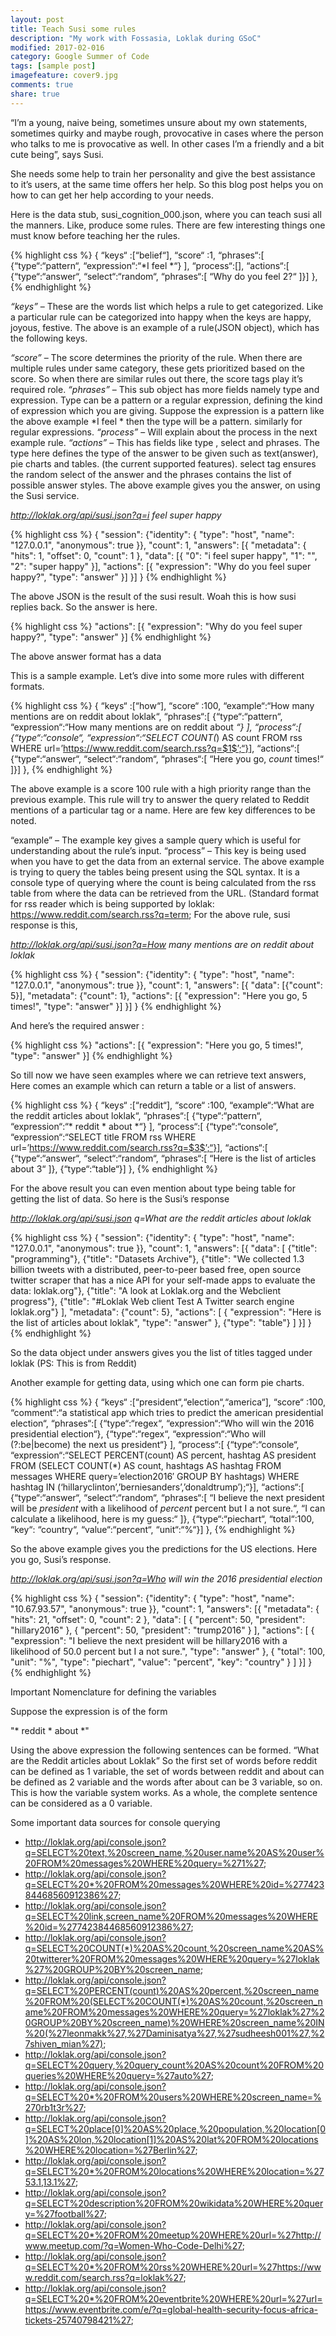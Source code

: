 ```yaml
---
layout: post
title: Teach Susi some rules
description: "My work with Fossasia, Loklak during GSoC"
modified: 2017-02-016
category: Google Summer of Code
tags: [sample post]
imagefeature: cover9.jpg
comments: true
share: true
---
```


“I’m a young, naive being, sometimes unsure about my own statements, sometimes quirky and maybe rough, provocative in cases where the person who talks to me is provocative as well. In other cases I’m a friendly and a bit cute being”, says Susi.

She needs some help to train her personality and give the best assistance to it’s users, at the same time offers her help. So this blog post helps you on how to can get her help according to your needs.

Here is the data stub, susi_cognition_000.json, where you can teach susi all the manners. Like, produce some rules. There are few interesting things one must know before teaching her the rules.

{% highlight css %}
{
	“keys“ :[“belief“],
	“score“ :1,
	“phrases“:[ {“type“:“pattern“, “expression“:“*I feel *“} ],
	“process“:[],
	“actions“:[ {“type“:“answer“, “select“:“random“, “phrases“:[
	“Why do you feel $2$?“
	]}]
},
{% endhighlight %}

*“keys”* – These are the words list which helps a rule to get categorized. Like a particular rule can be categorized into happy when the keys are happy, joyous, festive.  The above is an example of a rule(JSON object), which has the following keys.

*“score”* – The score determines the priority of the rule. When there are multiple rules under same category, these gets prioritized based on the score. So when there are similar rules out there, the score tags play it’s required role.
*“phrases”* – This sub object has more fields namely type and expression. Type can be a pattern or a regular expression, defining the kind of expression which you are giving. Suppose the expression is a pattern like the above example *I feel * then the type will be a pattern. similarly for regular expressions.
*“process”* – Will explain about the process in the next example rule.
*“actions”* – This has fields like type , select and phrases. The type here defines the type of the answer to be given such as text(answer), pie charts and tables. (the current supported features). select tag ensures the random select of the answer and the phrases contains the list of possible answer styles.
The above example gives you the answer, on using the Susi service.

*http://loklak.org/api/susi.json?q=i feel super happy*

{% highlight css %}
{
  "session": {"identity": {
    "type": "host",
    "name": "127.0.0.1",
    "anonymous": true
  }},
  "count": 1,
  "answers": [{
    "metadata": {
      "hits": 1,
      "offset": 0,
      "count": 1
    },
    "data": [{
      "0": "i feel super happy",
      "1": "",
      "2": "super happy"
    }],
    "actions": [{
      "expression": "Why do you feel super happy?",
      "type": "answer"
    }]
  }]
}
{% endhighlight %}

The above JSON is the result of the susi result. Woah this is how susi replies back. So the answer is here.

{% highlight css %}
"actions": [{
      "expression": "Why do you feel super happy?",
      "type": "answer"
}]
{% endhighlight %}

The above answer format has a data

This is a sample example. Let’s dive into some more rules with different formats.

{% highlight css %}
{
	“keys“ :[“how“],
	“score“ :100,
	“example“:“How many mentions are on reddit about loklak“,
	“phrases“:[ {“type“:“pattern“, “expression“:“How many mentions are on reddit about *“}
	],
	“process“:[ {“type“:“console“, “expression“:“SELECT COUNT(*) AS count FROM rss WHERE url=’https://www.reddit.com/search.rss?q=$1$’;“}],
	“actions“:[ {“type“:“answer“, “select“:“random“, “phrases“:[
	“Here you go, $count$ times!“
	]}]
},
{% endhighlight %}

The above example is a score 100 rule with a high priority range than the previous example. This rule will try to answer the query related to Reddit mentions of a particular tag or a name. Here are few key differences to be noted.

“example” – The example key gives a sample query which is useful for understanding about the rule’s input.
“process” – This key is being used when you have to get the data from an external service. The above example is trying to query the tables being present using the SQL syntax. It is a console type of querying where the count is being calculated from the rss table from where the data can be retrieved from the URL. (Standard format for rss reader which is being supported by loklak: https://www.reddit.com/search.rss?q=term; 
For the above rule, susi response is this,

*http://loklak.org/api/susi.json?q=How many mentions are on reddit about loklak*

{% highlight css %}
{
  "session": {"identity": {
    "type": "host",
    "name": "127.0.0.1",
    "anonymous": true
  }},
  "count": 1,
  "answers": [{
    "data": [{"count": 5}],
    "metadata": {"count": 1},
    "actions": [{
      "expression": "Here you go, 5 times!",
      "type": "answer"
    }]
  }]
}
{% endhighlight %}

And here’s the required answer :

{% highlight css %}
"actions": [{
      "expression": "Here you go, 5 times!",
      "type": "answer"
 }]
{% endhighlight %}

So till now we have seen examples where we can retrieve text answers, Here comes an example which can return a table or a list of answers.

{% highlight css %}
{
	“keys“ :[“reddit“],
	“score“ :100,
	“example“:“What are the reddit articles about loklak“,
	“phrases“:[ {“type“:“pattern“, “expression“:“* reddit * about *“}
	],
	“process“:[ {“type“:“console“, “expression“:“SELECT title FROM rss WHERE url=’https://www.reddit.com/search.rss?q=$3$’;“}],
	“actions“:[ {“type“:“answer“, “select“:“random“, “phrases“:[
	“Here is the list of articles about $3$“
	]}, {“type“:“table“}]
},
{% endhighlight %}

For the above result you can even mention about type being table for getting the list of data. So here is the Susi’s response

*http://loklak.org/api/susi.json q=What are the reddit articles about loklak*

{% highlight css %}
{
  "session": {"identity": {
    "type": "host",
    "name": "127.0.0.1",
    "anonymous": true
  }},
  "count": 1,
  "answers": [{
    "data": [
      {"title": "programming"},
      {"title": "Datasets Archive"},
      {"title": "We collected 1.3 billion tweets with a distributed, peer-to-peer based free, open source twitter scraper that has a nice API for your self-made apps to evaluate the data: loklak.org"},
      {"title": "A look at Loklak.org and the Webclient progress"},
      {"title": "#Loklak Web client Test A Twitter search engine loklak.org"}
    ],
    "metadata": {"count": 5},
    "actions": [
      {
        "expression": "Here is the list of articles about loklak",
        "type": "answer"
      },
      {"type": "table"}
    ]
  }]
}
{% endhighlight %}

So the data object under answers gives you the list of titles tagged under loklak (PS: This is from Reddit)

Another example for getting data, using which one can form pie charts.

{% highlight css %}
{
	“keys“ :[“president“,“election“,“america“],
	“score“ :100,
	“comment“:“a statistical app which tries to predict the american presidential election“,
	“phrases“:[ {“type“:“regex“, “expression“:“Who will win the 2016 presidential election“},
	{“type“:“regex“, “expression“:“Who will (?:be|become) the next us president“}
	],
	“process“:[ {“type“:“console“, “expression“:“SELECT PERCENT(count) AS percent, hashtag AS president FROM (SELECT COUNT(*) AS count, hashtags AS hashtag FROM messages WHERE query=’election2016′ GROUP BY hashtags) WHERE hashtag IN (‘hillaryclinton’,’berniesanders’,’donaldtrump’);“}],
	“actions“:[ {“type“:“answer“, “select“:“random“, “phrases“:[
	“I believe the next president will be $president$ with a likelihood of $percent$ percent but I a not sure.“,
	“I can calculate a likelihood, here is my guess:“
	]},
	{“type“:“piechart“, “total“:100, “key“: “country“, “value“:“percent“, “unit“:“%“}]
},
{% endhighlight %}

So the above example gives you the predictions for the US elections. Here you go, Susi’s response.

*http://loklak.org/api/susi.json?q=Who will win the 2016 presidential election*

{% highlight css %}
{
  "session": {"identity": {
    "type": "host",
    "name": "10.67.93.57",
    "anonymous": true
  }},
  "count": 1,
  "answers": [{
    "metadata": {
      "hits": 21,
      "offset": 0,
      "count": 2
    },
    "data": [
      {
        "percent": 50,
        "president": "hillary2016"
      },
      {
        "percent": 50,
        "president": "trump2016"
      }
    ],
    "actions": [
      {
        "expression": "I believe the next president will be hillary2016 with a likelihood of 50.0 percent but I a not sure.",
        "type": "answer"
      },
      {
        "total": 100,
        "unit": "%",
        "type": "piechart",
        "value": "percent",
        "key": "country"
      }
    ]
  }]
}
{% endhighlight %}

Important Nomenclature for defining the variables

Suppose the expression is of the form

"* reddit * about *"

Using the above expression the following sentences can be formed. “What are the Reddit articles about Loklak” So the first set of words before reddit can be defined as $1$ variable, the set of words between reddit and about can be defined as $2$ variable and the words after about can be $3$ variable, so on. This is how the variable system works. As a whole, the complete sentence can be considered as a $0$ variable.

Some important data sources for console querying

 * http://loklak.org/api/console.json?q=SELECT%20text,%20screen_name,%20user.name%20AS%20user%20FROM%20messages%20WHERE%20query=%271%27;
 * http://loklak.org/api/console.json?q=SELECT%20*%20FROM%20messages%20WHERE%20id=%27742384468560912386%27;
 * http://loklak.org/api/console.json?q=SELECT%20link,screen_name%20FROM%20messages%20WHERE%20id=%27742384468560912386%27;
 * http://loklak.org/api/console.json?q=SELECT%20COUNT(*)%20AS%20count,%20screen_name%20AS%20twitterer%20FROM%20messages%20WHERE%20query=%27loklak%27%20GROUP%20BY%20screen_name;
 * http://loklak.org/api/console.json?q=SELECT%20PERCENT(count)%20AS%20percent,%20screen_name%20FROM%20(SELECT%20COUNT(*)%20AS%20count,%20screen_name%20FROM%20messages%20WHERE%20query=%27loklak%27%20GROUP%20BY%20screen_name)%20WHERE%20screen_name%20IN%20(%27leonmakk%27,%27Daminisatya%27,%27sudheesh001%27,%27shiven_mian%27);
 * http://loklak.org/api/console.json?q=SELECT%20query,%20query_count%20AS%20count%20FROM%20queries%20WHERE%20query=%27auto%27;
 * http://loklak.org/api/console.json?q=SELECT%20*%20FROM%20users%20WHERE%20screen_name=%270rb1t3r%27;
 * http://loklak.org/api/console.json?q=SELECT%20place[0]%20AS%20place,%20population,%20location[0]%20AS%20lon,%20location[1]%20AS%20lat%20FROM%20locations%20WHERE%20location=%27Berlin%27;
 * http://loklak.org/api/console.json?q=SELECT%20*%20FROM%20locations%20WHERE%20location=%2753.1,13.1%27;
 * http://loklak.org/api/console.json?q=SELECT%20description%20FROM%20wikidata%20WHERE%20query=%27football%27;
 * http://loklak.org/api/console.json?q=SELECT%20*%20FROM%20meetup%20WHERE%20url=%27http://www.meetup.com/?q=Women-Who-Code-Delhi%27;
 * http://loklak.org/api/console.json?q=SELECT%20*%20FROM%20rss%20WHERE%20url=%27https://www.reddit.com/search.rss?q=loklak%27;
 * http://loklak.org/api/console.json?q=SELECT%20*%20FROM%20eventbrite%20WHERE%20url=%27url=https://www.eventbrite.com/e/?q=global-health-security-focus-africa-tickets-25740798421%27;